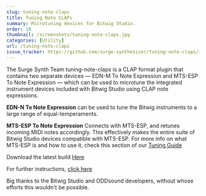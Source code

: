 ```yaml
---
slug: tuning-note-claps
title: Tuning Note CLAPs
summary: Microtuning devices for Bitwig Studio.
order: 10
thumbnail: /screenshots/tuning-note-claps.jpg
categories: [Utility]
url: /tuning-note-claps
issue_tracker: https://github.com/surge-synthesizer/tuning-note-claps/issues
---
```


The Surge Synth Team tuning-note-claps is a CLAP format plugin that contains two separate devices — EDN-M To Note Expression and MTS-ESP To Note Expression — which can be used to microtune the integrated instrument devices included with Bitwig Studio using CLAP note expressions.

**EDN-N To Note Expression** can be used to tune the Bitwig instruments to a large range of equal-temperaments.

**MTS-ESP To Note Expression** Connects with MTS-ESP, and retunes incoming MIDI notes accordingly. This effectively makes the entire suite of Bitwig Studio devices compatible with MTS-ESP. For more info on what MTS-ESP is and how to use it, check this section of our [Tuning Guide](https://surge-synthesizer.github.io/tuning-guide/#mts-esp)

Download the latest build [Here](https://github.com/surge-synthesizer/tuning-note-claps/releases)

For further instructions, [click here](https://surge-synthesizer.github.io/tuning-guide/#tuning-note-claps)

Big thanks to the Bitwig Studio and ODDsound developers, without whose efforts this wouldn't be possible.
